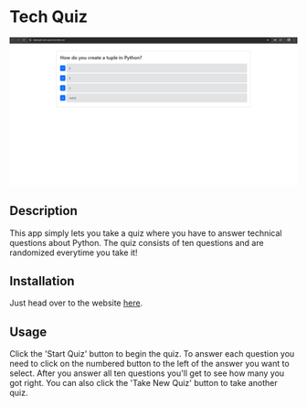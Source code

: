 # Tech Quiz

![picture of the question page](./images/Screenshot%202025-02-09%20161749.png)

## Description

This app simply lets you take a quiz where you have to answer technical questions about Python. The quiz consists of ten questions and are randomized everytime you take it!

## Installation

Just head over to the website [here](https://deployed-tech-quiz.onrender.com).

## Usage

Click the 'Start Quiz' button to begin the quiz. To answer each question you need to click on the numbered button to the left of the answer you want to select. After you answer all ten questions you'll get to see how many you got right. You can also click the 'Take New Quiz' button to take another quiz.
